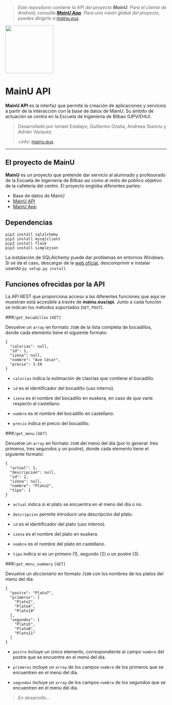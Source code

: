 >*Este repositorio contiene la API del proyecto **MainU**. Para el cliente de Android, consulta [**MainU App**](https://github.com/Gozaita/MainuApp). Para una visión global del proyecto, puedes dirigirte a [mainu.eus](http://mainu.eus).*

<img src=https://i.imgur.com/Wc9VOaZ.png?1 width=150px/>

MainU API
===================

**MainU API** es la interfaz que permite la creación de aplicaciones y servicios a partir de la interacción con la base de datos de MainU. Su ámbito de actuación se centra en la Escuela de Ingeniería de Bilbao (UPV/EHU).

> Desarrollado por Ismael Estalayo, Guillermo Ozaita, Andreea Stanciu y Adrián Vázquez.
>
> +info: [mainu.eus](http://mainu.eus)

----------

El proyecto de MainU
-------------

**MainU** es un proyecto que pretende dar servicio al alumnado y profesorado de la Escuela de Ingeniería de Bilbao así como al resto de público objetivo de la cafetería del centro. El proyecto engloba diferentes partes:
- Base de datos de MainU
- [MainU API](https://github.com/Gozaita/MainuAPI)
- [MainU App](https://github.com/Gozaita/MainuApp)

Dependencias
-------------

```
pip3 install sqlalchemy
pip3 install mysqlclient
pip3 install flask
pip3 install simplejson
```
La instalación de SQLAlchemy puede dar problemas en entornos Windows. Si se da el caso, descargar de la [web oficial](https://www.sqlalchemy.org/download.html), descomprimir e instalar usando `py setup.py install`.

Funciones ofrecidas por la API
-------------

La API REST que proporciona acceso a las diferentes funciones que aquí se muestran está accesible a través de **mainu.eus/api**. Junto a cada función se indican los métodos soportados (`GET`, `POST`).

###`/get_bocadillos` `[GET]`

Devuelve un `array` en formato `JSON` de la lista completa de bocadillos, donde cada elemento tiene el siguiente formato:
```
{
  "calorias": null,
  "id": 1,
  "izena": null,
  "nombre": "Ave César",
  "precio": 3.50
}
```
- `calorias` indica la estimación de claorías que contiene el bocadillo.

- `id` es el identificador del bocadillo (uso interno).

- `izena` es el nombre del bocadillo en euskera, en caso de que varíe respecto al castellano.

- `nombre` es el nombre del bocadillo en castellano.

- `precio` indica el precio del bocadillo.

###`/get_menu` `[GET]`

Devuelve un `array` en formato `JSON` del menú del día (por lo general: tres primeros, tres segundos y un postre), donde cada elemento tiene el siguiente formato:
```
{
  "actual": 1,
  "descripcion": null,
  "id": 2,
  "izena": null,
  "nombre": "Plato2",
  "tipo": 1
}
```
- `actual` indica si el plato se encuentra en el menú del día o no.

- `descripcion` permite introducir una descripción del plato.

- `id` es el identificador del plato (uso interno).

- `izena` es el nombre del plato en euskera.

- `nombre` es el nombre del plato en castellano.

- `tipo` indica si es un primero (1), segundo (2) o un postre (3).

###`/get_menu_summary` `[GET]`

Devuelve un *diccionario* en formato `JSON` con los nombres de los platos del menú del día:
```
{
  "postre": "Plato7",
  "primeros": [
    "Plato2",
    "Plato4",
    "Plato10"
  ],
  "segundos": [
    "Plato5",
    "Plato8",
    "Plato11"
  ]
}
```
- `postre` incluye un único elemento, correspondiente al campo `nombre` del postre que se encuentre en el menú del día.

- `primeros` incluye un `array` de los campos `nombre` de los primeros que se encuentren en el menú del día.

- `segundos` incluye un `array` de los campos `nombre` de los segundos que se encuentren en el menú del día.

> *En desarrollo...*
